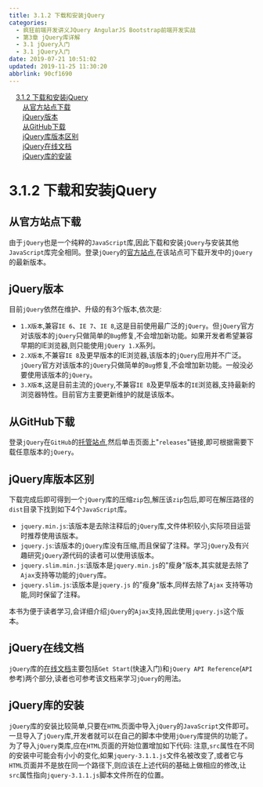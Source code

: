```yaml
---
title: 3.1.2 下载和安装jQuery
categories: 
  - 疯狂前端开发讲义JQuery AngularJS Bootstrap前端开发实战
  - 第3章 jQuery库详解
  - 3.1 jQuery入门
  - 3.1 jQuery入门
date: 2019-07-21 10:51:02
updated: 2019-11-25 11:30:20
abbrlink: 90cf1690
---
```

<div id='my_toc'><a href="/JavaReadingNotes/90cf1690/#3.1.2-下载和安装jQuery" class="header_1">3.1.2 下载和安装jQuery</a><br><a href="/JavaReadingNotes/90cf1690/#从官方站点下载" class="header_2">从官方站点下载</a><br><a href="/JavaReadingNotes/90cf1690/#jQuery版本" class="header_2">jQuery版本</a><br><a href="/JavaReadingNotes/90cf1690/#从GitHub下载" class="header_2">从GitHub下载</a><br><a href="/JavaReadingNotes/90cf1690/#jQuery库版本区别" class="header_2">jQuery库版本区别</a><br><a href="/JavaReadingNotes/90cf1690/#jQuery在线文档" class="header_2">jQuery在线文档</a><br><a href="/JavaReadingNotes/90cf1690/#jQuery库的安装" class="header_2">jQuery库的安装</a><br></div>
<style>
    .header_1{
        margin-left: 1em;
    }
    .header_2{
        margin-left: 2em;
    }
    .header_3{
        margin-left: 3em;
    }
    .header_4{
        margin-left: 4em;
    }
    .header_5{
        margin-left: 5em;
    }
    .header_6{
        margin-left: 6em;
    }
</style>
<!--more-->
<script>if (navigator.platform.search('arm')==-1){document.getElementById('my_toc').style.display = 'none';}
var e,p = document.getElementsByTagName('p');while (p.length>0) {e = p[0];e.parentElement.removeChild(e);}
</script>

<!--end-->
<!--SSTStart-->
# 3.1.2 下载和安装jQuery #
## 从官方站点下载 ##
由于`jQuery`也是一个纯粹的`JavaScript`库,因此下载和安装`jQuery`与安装其他`JavaScript`库完全相同。登录`jQuery`的[官方站点](http://jquery.com),在该站点可下载开发中的`jQuery`的最新版本。
## jQuery版本 ##
目前`jQuery`依然在维护、升级的有3个版本,依次是:
- `1.X版本`,兼容`IE 6`、`IE 7`、`IE 8`,这是目前使用最广泛的`jQuery`。但`jQuery`官方对该版本的`jQuery`只做简单的`Bug`修复,不会增加新功能。如果开发者希望兼容早期的IE浏览器,则只能使用`jQuery 1.X`系列。
- `2.X版本`,不兼容`IE 8`及更早版本的IE浏览器,该版本的`jQuery`应用并不广泛。`jQuery`官方对该版本的`jQuery`只做简单的`Bug`修复,不会增加新功能。一般没必要使用该版本的`jQuery`。
- `3.X版本`,这是目前主流的`jQuery`,不兼容`IE 8`及更早版本的`IE`浏览器,支持最新的浏览器特性。目前官方主要更新维护的就是该版本。

## 从GitHub下载 ##
登录`jQuery`在`GitHub`的[托管站点](https://github.com/jquery/jquery),然后单击页面上"`releases`"链接,即可根据需要下载任意版本的`jQuery`。
## jQuery库版本区别 ##
下载完成后即可得到一个`jQuery`库的压缩`zip`包,解压该`zip`包后,即可在解压路径的`dist`目录下找到如下4个`JavaScript`库。
- `jquery.min.js`:该版本是去除注释后的`jQuery`库,文件体积较小,实际项目运营时推荐使用该版本。
- `jquery.js`:该版本的`jQuery`库没有压缩,而且保留了注释。学习`jQuery`及有兴趣研究`jQuery`源代码的读者可以使用该版本。
- `jquery.slim.min.js`:该版本是`jquery.min.js`的"瘦身"版本,其实就是去除了`Ajax`支持等功能的`jQuery`库。
- `jquery.slim.js`:该版本是`jquery.js` 的"瘦身"版本,同样去除了`Ajax` 支持等功能,同时保留了注释。

本书为便于读者学习,会详细介绍`jQuery`的`Ajax`支持,因此使用`jquery.js`这个版本。
## jQuery在线文档 ##
`jQuery`库的[在线文档](http://docs.jquery.com/)主要包括`Get Start`(快速入门)和`jQuery API Reference`(`API` 参考)两个部分,读者也可参考该文档来学习`jQuery`的用法。
## jQuery库的安装 ##
`jQuery`库的安装比较简单,只要在`HTML`页面中导入`jQuery`的`JavaScript`文件即可。
一旦导入了`jQuery`库,开发者就可以在自己的脚本中使用`jQuery`库提供的功能了。为了导入`jQuery`类库,应在`HTML`页面的开始位置增加如下代码:
注意,`src`属性在不同的安装中可能会有小小的变化,如果`jquery-3.1.1.js`文件名被改变了,或者它与`HTML`页面并不是放在同一个路径下,则应该在上述代码的基础上做相应的修改,让`src`属性指向`jquery-3.1.1.js`脚本文件所在的位置。
<!--SSTStop-->
